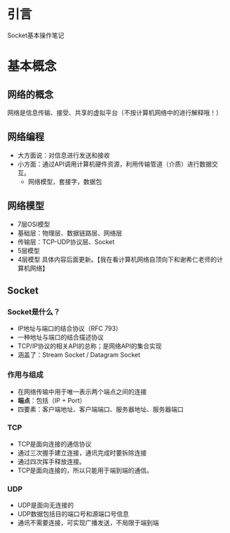 # 引言
Socket基本操作笔记

# 基本概念
## 网络的概念
网络是信息传输、接受、共享的虚拟平台（不按计算机网络中的进行解释哦！）

## 网络编程
- 大方面说：对信息进行发送和接收
- 小方面：通过API调用计算机硬件资源，利用传输管道（介质）进行数据交互。
    - 网络模型，套接字，数据包
## 网络模型
- 7层OSI模型
 - 基础层：物理层、数据链路层、网络层
 - 传输层：TCP-UDP协议层、Socket
- 5层模型
- 4层模型
具体内容后面更新。【我在看计算机网络自顶向下和谢希仁老师的计算机网络】

## Socket
### Socket是什么？
- IP地址与端口的结合协议（RFC 793）
- 一种地址与端口的结合描述协议
- TCP/IP协议的相关API的总称；是网络API的集合实现
- 涵盖了：Stream Socket / Datagram Socket
### 作用与组成
- 在网络传输中用于唯一表示两个端点之间的连接
- **端点**：包括（IP + Port）
- 四要素：客户端地址、客户端端口、服务器地址、服务器端口

### TCP
- TCP是面向连接的通信协议
- 通过三次握手建立连接，通讯完成时要拆除连接
- 通过四次挥手释放连接。
- TCP是面向连接的，所以只能用于端到端的通信。

### UDP
- UDP是面向无连接的
- UDP数据包括目的端口号和源端口号信息
- 通讯不需要连接，可实现广播发送，不局限于端到端
